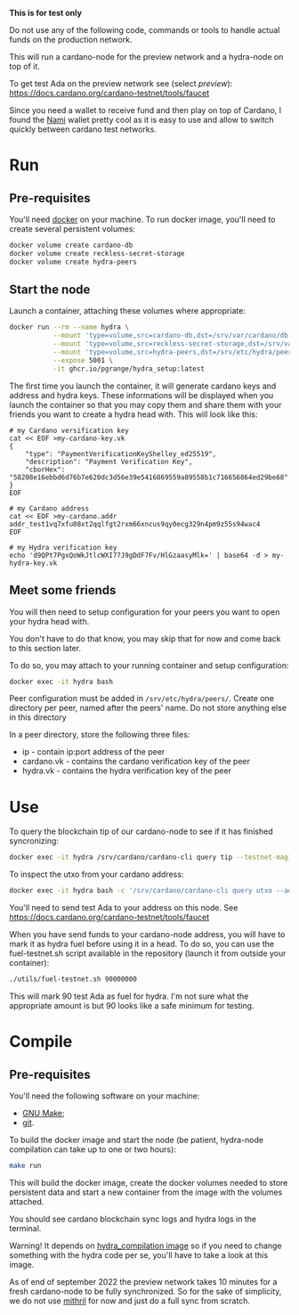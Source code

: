**This is for test only**

Do not use any of the following code, commands or tools to handle actual funds
on the production network.

This will run a cardano-node for the preview network and a hydra-node on top of it.

To get test Ada on the preview network see (select _preview_):
https://docs.cardano.org/cardano-testnet/tools/faucet

Since you need a wallet to receive fund and then play on top of Cardano,
I found the [Nami](https://chrome.google.com/webstore/detail/nami/lpfcbjknijpeeillifnkikgncikgfhdo)
wallet pretty cool as it is easy to use and allow to switch quickly between cardano test networks.

# Run

## Pre-requisites

You'll need [docker](https://docker.com) on your machine.
To run docker image, you'll need to create several persistent volumes:

```bash
docker volume create cardano-db
docker volume create reckless-secret-storage
docker volume create hydra-peers
```

## Start the node

Launch a container, attaching these volumes where appropriate:

```bash
docker run --rm --name hydra \
           --mount 'type=volume,src=cardano-db,dst=/srv/var/cardano/db' \
           --mount 'type=volume,src=reckless-secret-storage,dst=/srv/var/cardano/secrets' \
           --mount 'type=volume,src=hydra-peers,dst=/srv/etc/hydra/peers' \
           --expose 5001 \
           -it ghcr.io/pgrange/hydra_setup:latest
```

The first time you launch the container, it will generate cardano keys and address and hydra keys.
These informations will be displayed when you launch the container so that you may copy them and share
them with your friends you want to create a hydra head with. This will look like this:

```
# my Cardano versification key
cat << EOF >my-cardano-key.vk
{
    "type": "PaymentVerificationKeyShelley_ed25519",
    "description": "Payment Verification Key",
    "cborHex": "58208e16ebbd6d76b7e620dc3d56e39e5416869559a89558b1c716656864ed29be68"
}
EOF

# my Cardano address
cat << EOF >my-cardano.addr
addr_test1vq7xfu08xt2qqlfgt2rxm66xncus9qy0ecg329n4pm9z55s94wac4
EOF

# my Hydra verification key
echo 'd9QPt7PgxQoWkJtlcWXI77J9gDdF7Fv/HlGzaasyMlk=' | base64 -d > my-hydra-key.vk
```

## Meet some friends

You will then need to setup configuration for your peers you want to open
your hydra head with.

You don't have to do that know, you may skip that for now and come back to this
section later.

To do so, you may attach to your running container and setup
configuration:

```bash
docker exec -it hydra bash
```
Peer configuration must be added in `/srv/etc/hydra/peers/`.
Create one directory per peer, named after the peers' name.
Do not store anything else in this directory

In a peer directory, store the following three files:
 * ip         - contain ip:port address of the peer
 * cardano.vk - contains the cardano verification key of the peer
 * hydra.vk   - contains the hydra verification key of the peer

# Use

To query the blockchain tip of our cardano-node to see if it has finished syncronizing:

```bash
docker exec -it hydra /srv/cardano/cardano-cli query tip --testnet-magic 2
```

To inspect the utxo from your cardano address:

```bash
docker exec -it hydra bash -c '/srv/cardano/cardano-cli query utxo --address $(cat /srv/var/cardano/secrets/payment.addr) --testnet-magic 2'
```

You'll need to send test Ada to your address on this node. See 
https://docs.cardano.org/cardano-testnet/tools/faucet

When you have send funds to your cardano-node address, you will have to mark it as
hydra fuel before using it in a head. To do so, you can use the fuel-testnet.sh script
available in the repository (launch it from outside your container):

```bash
./utils/fuel-testnet.sh 90000000
```

This will mark 90 test Ada as fuel for hydra. I'm not sure what the appropriate amount is but 90
looks like a safe minimum for testing.

# Compile

## Pre-requisites

You'll need the following software on your machine:
* [GNU Make](https://www.gnu.org/software/make/);
* [git](https://git-scm.com).

To build the docker image and start the node (be patient, hydra-node compilation can take up to one or two hours):
 
```bash
make run
```

This will build the docker image, create the docker volumes needed to store persistent data and start
a new container from the image with the volumes attached.

You should see cardano blockchain sync logs and hydra logs in the terminal.

Warning! It depends on [hydra_compilation image](https://github.com/pgrange/hydra_compilation) so if you need to change something with the hydra code per se, you'll
have to take a look at this image.

As of end of september 2022 the preview network takes 10 minutes for a fresh cardano-node to be fully synchronized.
So for the sake of simplicity, we do not use [mithril](https://github.com/input-output-hk/mithril/tree/main/mithril-client)
for now and just do a full sync from scratch.
